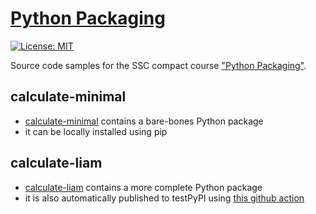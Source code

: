 # [Python Packaging](https://ssciwr.github.io/python-packaging)

[![License: MIT](https://img.shields.io/badge/License-MIT-yellow.svg)](https://opensource.org/licenses/MIT)

Source code samples for the SSC compact course ["Python Packaging"](https://ssciwr.github.io/python-packaging).

## calculate-minimal

- [calculate-minimal](https://github.com/ssciwr/python-packaging/tree/main/calculate-minimal) contains a bare-bones Python package
- it can be locally installed using pip

## calculate-liam

- [calculate-liam](https://github.com/ssciwr/python-packaging/tree/main/calculate-liam) contains a more complete Python package
- it is also automatically published to testPyPI using [this github action](https://github.com/ssciwr/python-packaging/blob/main/.github/workflows/pypi.yml)
